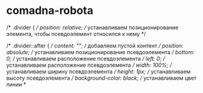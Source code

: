 # comadna-robota

/* .divider { */
  position: relative; /* устанавливаем позиционирование элемента, чтобы псевдоэлемент относился к нему */


/* .divider::after { */
  content: ""; /* добавляем пустой контент */
  position: absolute; /* устанавливаем позиционирование псевдоэлемента */
  bottom: 0; /* устанавливаем расположение псевдоэлемента */
  left: 0; /* устанавливаем расположение псевдоэлемента */
  width: 100%; /* устанавливаем ширину псевдоэлемента */
  height: 1px; /* устанавливаем высоту псевдоэлемента */
  background-color: black; /* устанавливаем цвет линии *